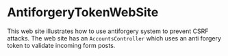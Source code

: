 AntiforgeryTokenWebSite
===

This web site illustrates how to use antiforgery system to prevent CSRF attacks. The web site has an
`AccountsController` which uses an anti forgery token to validate incoming form posts.
